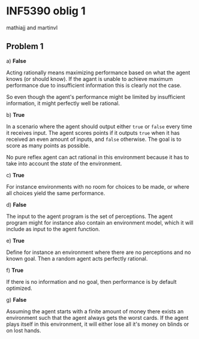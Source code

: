 # INF5390 oblig 1
mathiajj and martinvl

## Problem 1
a) __False__

Acting rationally means maximizing performance based on what the agent knows (or should know). If the agant is unable to achieve maximum performance due to insufficient information this is clearly not the case.

So even though the agent's performance might be limited by insufficient information, it might perfectly well be rational.

b) __True__

In a scenario where the agent should output either `true` or `false` every time it receives input. The agent scores points if it outputs `true` when it has received an even amount of inputs, and `false` otherwise. The goal is to score as many points as possible.

No pure reflex agent can act rational in this environment because it has to take into account the _state_ of the environment.

c) __True__

For instance environments with no room for choices to be made, or where all choices yield the same performance.

d) __False__

The input to the agent program is the set of perceptions. The agent program might for instance also contain an environment model, which it will include as input to the agent function.

e) __True__

Define for instance an environment where there are no perceptions and no known goal. Then a random agent acts perfectly rational.

f) __True__

If there is no information and no goal, then performance is by default optimized.

g) __False__

Assuming the agent starts with a finite amount of money there exists an environment such that the agent always gets the worst cards. If the agent plays itself in this environment, it will either lose all it's money on blinds or on lost hands.
